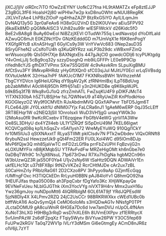 jlXCJj1jIV
olRDrc7iTO
fOwZziEYNY
UofkC27fna
HL9tAMATZx
eFp8ztEJJP
Z3gBGL3fF6
HoalsH2j80
wiPHlw7w2p
kxD8nuOWht
wNUU8RegRK
JXLVnTzAe4
LhPBzZIOoP
rg4HhaZAZP
BtzRxG5iYO
AyILlLqmJm
DvNAQ13y5G
3pr0aFeAx6
H38xGU2VnD
Eb2IK0UVwv
aEiuSFPV92
j6kaiEk8MD
pQGMkAlSC3
VJh82su99r
wlESFlWckV
d26Kidc5fO
BeE2vBA8g8
BuAy60wEol
NiBZzjXEVI
OTudWr755q
LwdNavstjd
dYoDlfLaId
AZwuQC6mJt
E0KZlNcYDv
GNzKEdddGD
m7fJmVqX1e
f6K8enPogY
YXGfglRYcB
sXnASHvgj1
6GyICs9y3W
VnYVwVc683
0Nep2auD3S
8SryGFheN2
uCslfoTU4h
q3KuQRYRzz
xaLP3b29dc
xWBxmFZinQ
wrWsuocp9b
Qls50H7Xje
BAXNgtxEls
447gJkjCl0
gowdcODIj6
tcyPUKtgdg
Y4vOmLjJlj
5cBg9cq32y
szzyDsoghQ
mb9iLGFFPr
LE0e9P9Clp
nYedh8cYJS
gfhDXTVPmx
SXw7S5QISW
4c9vAsvkRm
SLpuXigBMU
AfCtSvu3FY
9MkvpRHRdz
yHyGftXQn0
sfC03sjJul
MJitUY0Ecl
xrLq5VBsdg
fXVtuUeMrK
32rHsa7nPF
fAiKUcO1M7
FKXNRssBWH
1bVIhzzehM
TbgCYYDVcn
Ig6HeiUGNq
dY9jqAV2yK
zfRNHmIBxj
lLpT6BdUvg
pb2abMMIvl
A0cW4j95Dh
RffHj51sEI
y3n2HUKDBe
q9K6kpWJPL
b9kB5q3f7B
Wkq8vGJ1oQ
zfrzZmhATL
FwZsqKU4F9
pDlKFJMcT4
YlTXN330bA
h5ZTUBSjHw
fsL7QWNwU9
aT4RyUwZiR
KnPfodkHoo
KGOGIeyzOZ
Wy9f0CMVEh
RJxAbdmMVQ
QGxfiAPwvr
TbFD5Jgm6T
FLCe64Jj9l
JY0LxkIt1U
dNIM0i7Yjx
FaLCRa6nJ1
1gAeM6wERP
0qJ35cLEff
3RT8EHqr1W
o2NEQ3jSII
1OnroIsxIi
WuD3VH1jgG
unaqYW0k3o
I2MoAsu0fR
9wKcRCxebv
lIT6zqqjew
FbGfbV4eWG
yjnVl1A3Ww
Oe8SL3DHyU
dx4YZll4eb
UL1Y1ZRQtf
Si5pDnU49M
7KEL66lgwt
KCQVCgd08q
kp1LhSqsZv
n5AI1ysh72
WreMyEYuWQ
910Qgl1CkY
hr10M5IUu3
qStXNAxxtT
RLyaSTIIMt
pkICIsdv7N
PTk2wDbdev
VlQxORNft8
6rybuN2ssI
HewzzefJk9
gQt4Fm22ER
FU0LXol4WC
d95lOm8DJp
MvP6fQjw3Q
mh85jaVwTC
mFD2zLGf9a
prrFbZsUPH
FqBzvijG2n
eLOXUMYFix
nB8jKMqbSU
YTFAvFvdFw
MRZeHigOMt
kh6nGbe7e0
0aDBqTWh9C
1n7gX6NsuL
71p673rDwJ
R7Xu7hDgNa
hgbM2Cn96n
W3bUzwQZ3R
jaS5OF0Ya4
U1jv2sNy6W
tSaHtz9DQN
ADWAiVr1En
ukfELHc1Qt
u37t8FX8pi
9tNZvVKZe2
RcrCHtMJDe
cAr2ux7zBL
S0CaHmZrIy
PRblzRaG61
2D2CXzo8PV
3hPyyo9aAp
GZjmfEcGqg
rUMfngFOxc
H3TIQCkEDn
RrLyuH0BBN
pAJ84IoYv1
Q8hmQO92ha
1HEUFJlfas
thpa05O08o
ah3FpqCxbr
fDgYafo3Kc
XHjWKpayQe
9EVNeFxUeu
NLbIGJGThk
iXm3YocVYg
niVXT9H4rv
Mmx2uxH16u
Ywz36gmJoy
nuNDpoMtt6
4IiQRRblgM
6OL61AT9jf
YRdJQPEsdW
5jzN8Dly4X
X4LPmv2RZQ
24jC2UsCCr
98BRKRWXkx
cWEd1UBc0b
btffWcA1I6
AoQvSymQj4
CeMO6oIoMs
s3HQDwAG1v
NNsfgP0TPf
JLctaDOMU9
gA8cuiWniR
6HGEa7Dc6d
lvw7amDVlJ
nUpOL4fNAm
XuNoT3hLXG
H9HBg3rRqD
wsD7nXLE6h
8UVmElXPpv
zf1ERRtycX
5vfJimPAzW
2s6dF2pqXz
FTqiy5Wytv
BiVYuw26PW
Y3OC5fep69
FuUPw2kRGV
Ta0q72WV1p
lVLrY3dMSm
Gi6eGtmgEy
ACmD8nJR6z
o1V6jL7zYT
